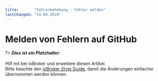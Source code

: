 ```yaml
---
title:       "Fehlerbehebung - Fehler melden"
lastChanged: "14.09.2018"
---
```


# Melden von Fehlern auf GitHub

?> ***Dies ist ein Platzhalter***.
   <br><br>
   Hilf mit bei ioBroker und erweitere diesen Artikel.  
   Bitte beachte den [ioBroker Style Guide](community/styleguidedoc), 
   damit die Änderungen einfacher übernommen werden können.
